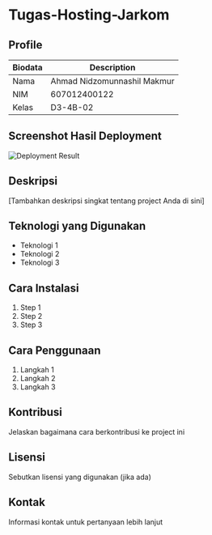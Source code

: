 # Tugas-Hosting-Jarkom

## Profile
| Biodata           | Description                      |
|-------------------|----------------------------------|
| Nama             | Ahmad Nidzomunnashil Makmur      |
| NIM              | 607012400122                     |
| Kelas            | D3-4B-02                         |

## Screenshot Hasil Deployment
![Deployment Result](https://github.com/user-attachments/assets/3832364f-ea9c-4ba3-9a4e-8ddee43bac36)

## Deskripsi
[Tambahkan deskripsi singkat tentang project Anda di sini]

## Teknologi yang Digunakan
- Teknologi 1
- Teknologi 2
- Teknologi 3

## Cara Instalasi
1. Step 1
2. Step 2
3. Step 3

## Cara Penggunaan
1. Langkah 1
2. Langkah 2
3. Langkah 3

## Kontribusi
Jelaskan bagaimana cara berkontribusi ke project ini

## Lisensi
Sebutkan lisensi yang digunakan (jika ada)

## Kontak
Informasi kontak untuk pertanyaan lebih lanjut
